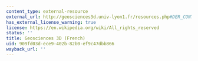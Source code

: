 ```yaml
---
content_type: external-resource
external_url: http://geosciences3d.univ-lyon1.fr/resources.php#DER_CONT
has_external_license_warning: true
license: https://en.wikipedia.org/wiki/All_rights_reserved
status: ''
title: Geosciences 3D (French)
uid: 909fd03d-ece9-402b-82b0-ef9c47dbb866
wayback_url: ''
---
```


